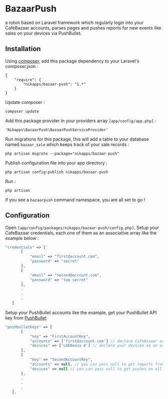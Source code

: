 # BazaarPush
a robot based on Laravel framework which regularly login into your CafeBazaar accounts, parses pages and pushes reports for new events like sales on your devices via PushBullet.

## Installation

Using [composer](https://packagist.org/packages/nikapps/bazaar-push), add this package dependency to your Laravel's composer.json :

```
{
    "require": {
        "nikapps/bazaar-push": "1.*"
    }
}
```
Update composer :
```
composer update
```
Add this package provider in your providers array `[app/config/app.php]` : 
```
'Nikapps\BazaarPush\BazaarPushServiceProvider'
```
Run migrations for this package, this will add a table to your database named `bazaar_sale` which keeps track of your sale records :
```
php artisan migrate --package="nikapps/bazaar-push"
```
Publish configuration file into your app directory : 
```
php artisan config:publish nikapps/bazaar-push
```
Run :
```
php artisan
```
if you see a `bazaarpush` command namespace, you are all set to go !

## Configuration

Open `[app/config/packages/nikapps/bazaar-push/config.php]`.
Setup your CafeBazaar credentials, each one of them as an associative array like the example below : 
```php
"credentials" => [
       [
           "email" => "first@account.com",
           "password" => "secret"
       ],
       [
           "email" => "second@account.com",
           "password" => "top secret"
       ], 
       .
       .
       .
   ]
```
Setup your PushBullet accounts like the example, get your PushBullet API key from [PushBullet](https://www.pushbullet.com/account)
```php
"pushbulletKeys" => [
       [
           "key" => "FirstAccountKey",
           "accounts" => ['first@account.com'] // declare CafeBazaar accounts as an array which you want to get reports from them
           "devices" => ['LGENexus 4'] // declare your devices as an array which you want to get pushes on them
       ],
       [
           "key" => "SecondAccountKey",
           "accounts" => null, // you can pass null to get reports from all of your declared CafeBazaar accounts in credentials section
           "devices" => null // you can pass null to get pushes on all of the devices associated with this PushBullet account.
       ],
       .
       .
       .
   ],
```

